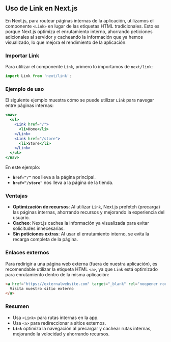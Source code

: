 ## Uso de Link en Next.js

En Next.js, para routear páginas internas de la aplicación, utilizamos el componente `<Link>` en lugar de las etiquetas HTML tradicionales. Esto es porque Next.js optimiza el enrutamiento interno, ahorrando peticiones adicionales al servidor y cacheando la información que ya hemos visualizado, lo que mejora el rendimiento de la aplicación.

### Importar Link

Para utilizar el componente `Link`, primero lo importamos de `next/link`:

```js
import Link from 'next/link';
```

### Ejemplo de uso

El siguiente ejemplo muestra cómo se puede utilizar `Link` para navegar entre páginas internas:

```jsx
<nav>
  <ul>
    <Link href="/">
      <li>Home</li>
    </Link>
    <Link href="/store">
      <li>Store</li>
    </Link>
  </ul>
</nav>
```

En este ejemplo:
- **`href="/"`** nos lleva a la página principal.
- **`href="/store"`** nos lleva a la página de la tienda.

### Ventajas

- **Optimización de recursos**: Al utilizar `Link`, Next.js prefetch (precarga) las páginas internas, ahorrando recursos y mejorando la experiencia del usuario.
- **Cacheo**: Next.js cachea la información ya visualizada para evitar solicitudes innecesarias.
- **Sin peticiones extras**: Al usar el enrutamiento interno, se evita la recarga completa de la página.

### Enlaces externos

Para redirigir a una página web externa (fuera de nuestra aplicación), es recomendable utilizar la etiqueta HTML `<a>`, ya que `Link` está optimizado para enrutamiento dentro de la misma aplicación:

```html
<a href="https://externalwebsite.com" target="_blank" rel="noopener noreferrer">
  Visita nuestro sitio externo
</a>
```

### Resumen

- Usa `<Link>` para rutas internas en la app.
- Usa `<a>` para redireccionar a sitios externos.
- **`Link`** optimiza la navegación al precargar y cachear rutas internas, mejorando la velocidad y ahorrando recursos.
